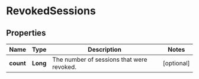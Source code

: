 

# RevokedSessions


## Properties

| Name | Type | Description | Notes |
|------------ | ------------- | ------------- | -------------|
|**count** | **Long** | The number of sessions that were revoked. |  [optional] |




